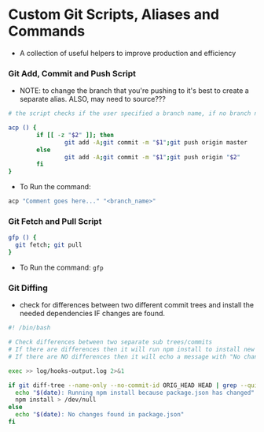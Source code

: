 # Custom Git Scripts, Aliases and Commands
- A collection of useful helpers to improve production and efficiency

### Git Add, Commit and Push Script
- NOTE: to change the branch that you're pushing to it's best to create a separate alias. ALSO, may need to source???
```bash
# the script checks if the user specified a branch name, if no branch name, then defaults to master

acp () {
        if [[ -z "$2" ]]; then  
                git add -A;git commit -m "$1";git push origin master
        else
                git add -A;git commit -m "$1";git push origin "$2"
        fi
}

```
- To Run the command:
```bash
acp "Comment goes here..." "<branch_name>"
```

### Git Fetch and Pull Script
```bash
gfp () {
  git fetch; git pull
}
```
- To Run the command: ```gfp```



### Git Diffing
- check for differences between two different commit trees and install the needed dependencies IF changes are found.
```bash    
#! /bin/bash

# Check differences between two separate sub trees/commits
# If there are differences then it will run npm install to install new dependencies that are needed
# If there are NO differences then it will echo a message with "No changes found in package.json"

exec >> log/hooks-output.log 2>&1

if git diff-tree --name-only --no-commit-id ORIG_HEAD HEAD | grep --quiet 'package.json'; then
  echo "$(date): Running npm install because package.json has changed"
  npm install > /dev/null
else
  echo "$(date): No changes found in package.json"
fi
```

